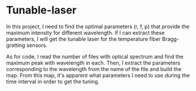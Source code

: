 # Tunable-laser
In this project, I need to find the optimal parameters (r, f, p) that provide the maximum intensity for different wavelength. If I can extract these parameters, I will get the tunable laser for the temperature fiber Bragg-gratting sensors.

As for code, I read the number of files with optical spectrum and find the maximum peak with wavelength in each. Then, I extract the parameters corresponding to the wavelength from the name of the file and build the map. From this map, it's apparent what parameters I need to use during the time interval in order to get the tuning.
